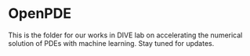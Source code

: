 # OpenPDE

This is the folder for our works in DIVE lab on accelerating the numerical solution of PDEs with machine learning.
Stay tuned for updates.